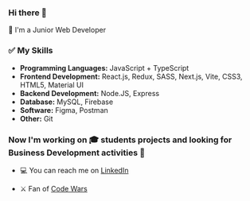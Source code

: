 ### Hi there 👋

🌱 I'm a Junior Web Developer

### ✅ My Skills

- **Programming Languages:** JavaScript + TypeScript
- **Frontend Development:** React.js, Redux, SASS, Next.js, Vite, CSS3, HTML5, Material UI
- **Backend Development:** Node.JS, Express
- **Database:** MySQL, Firebase
- **Software:** Figma, Postman
- **Other:** Git

### Now I'm working on :mortar_board: students projects and looking for Business Development activities :briefcase:
- :computer: You can reach me on [LinkedIn](https://www.linkedin.com/in/valeriya-kurilko/)


- ⚔️ Fan of [Code Wars](https://www.codewars.com/users/kurylko)


<!--
**kurylko/kurylko** is a ✨ _special_ ✨ repository because its `README.md` (this file) appears on your GitHub profile.

Here are some ideas to get you started:

- 🔭 I’m currently working on ...
- 🌱 I’m currently learning ...
- 👯 I’m looking to collaborate on ...
- 🤔 I’m looking for help with ...
- 💬 Ask me about ...

:computer: My page on on [LinkedIn](https://www.linkedin.com/in/valeriya-kurilko/)

- 📫 How to reach me: ...
- 😄 Pronouns: ...
- ⚡ Fun fact: ...
-->
